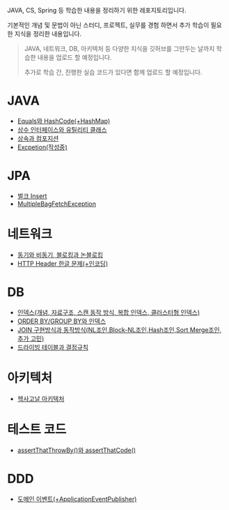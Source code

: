 JAVA, CS, Spring 등 학습한 내용을 정리하기 위한 레포지토리입니다.

기본적인 개념 및 문법이 아닌 스터디, 프로젝트, 실무를 경험 하면서 추가 학습이 필요한 지식을 정리한 내용입니다.
> JAVA, 네트워크, DB, 아키텍처 등 다양한 지식을 깃허브를 그만두는 날까지 학습한 내용을 업로드 할 예정입니다.
> 
> 추가로 학습 간, 진행한 실습 코드가 있다면 함께 업로드 할 예정입니다.

# JAVA
* [Equals와 HashCode(+HashMap)](https://chivalrous-asparagus-831.notion.site/Equals-HashCode-HashMap-20b9ac22a1384fdf96381d24679e039e?pvs=4)
* [상수 인터페이스와 유틸리티 클래스](https://chivalrous-asparagus-831.notion.site/vs-72bda8b89c984dbdbfb33bfd6fdebe57?pvs=4)
* [상속과 컴포지션](https://chivalrous-asparagus-831.notion.site/216d48a135df40fd90a7a6335e0b749e?pvs=4)
* [Excpetion(작성중)](https://chivalrous-asparagus-831.notion.site/6117cb018f3d41e294c5711f9bbf9d16?pvs=4)

# JPA
* [벌크 Insert](https://chivalrous-asparagus-831.notion.site/Batch-Insert-1d7b3fcb63cf4b72940763872eb8e5ae?pvs=4)
* [MultipleBagFetchException](https://chivalrous-asparagus-831.notion.site/MultipleBagFetchException-59246824ad11452aa47525bc41408e02?pvs=4)

# 네트워크
* [동기와 비동기, 블로킹과 논블로킹](https://chivalrous-asparagus-831.notion.site/c7a07d79507f43f69931cdc4d2768de6?pvs=4)
* [HTTP Header 한글 문제(+인코딩)](https://chivalrous-asparagus-831.notion.site/HTTP-Header-8ca0ab2cb2194532a9ca12f665520ed2?pvs=4)

# DB
* [인덱스(개념, 자료구조, 스캔 동작 방식, 복합 인덱스, 클러스터형 인덱스)](https://chivalrous-asparagus-831.notion.site/1eda1751445d4e1882fc16797d0c9556?pvs=4)
* [ORDER BY/GROUP BY와 인덱스](https://chivalrous-asparagus-831.notion.site/ORDER-BY-GROUP-BY-d141c2ce89e44296bd948ebdb22f15de?pvs=4)
* [JOIN 구현방식과 동작방식(NL조인,Block-NL조인,Hash조인,Sort Merge조인,추가 고민)](https://chivalrous-asparagus-831.notion.site/JOIN-5fb4b95f448042a0b3c06d77cf7fe209?pvs=4)
* [드라이빙 테이블과 결정규칙](https://chivalrous-asparagus-831.notion.site/5431a301739f4851848f95c99a8edb17?pvs=4)

# 아키텍처
* [헥사고날 아키텍처](https://chivalrous-asparagus-831.notion.site/c6f55333a15b4bee83f8cb2ae0864d6b?pvs=4)

# 테스트 코드
* [assertThatThrowBy()와 assertThatCode()](https://chivalrous-asparagus-831.notion.site/assertThatThrowBy-assertThatCode-4f788031b8264f0db8d0e13f4e774c71?pvs=4)

# DDD
* [도메인 이벤트(+ApplicationEventPublisher)](https://chivalrous-asparagus-831.notion.site/ApplicationEventPublisher-1726c08c496e434abf2faf630cb28184?pvs=4)
